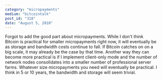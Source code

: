 ```yaml
---
category: "micropayments"
medium: "bitcointalk"
post_id: "318"
date: "August 5, 2010"
---
```

Forgot to add the good part about micropayments.  While I don't think Bitcoin is practical for smaller micropayments right now, it will eventually be as storage and bandwidth costs continue to fall.  If Bitcoin catches on on a big scale, it may already be the case by that time.  Another way they can become more practical is if I implement client-only mode and the number of network nodes consolidates into a smaller number of professional server farms.  Whatever size micropayments you need will eventually be practical.  I think in 5 or 10 years, the bandwidth and storage will seem trivial.